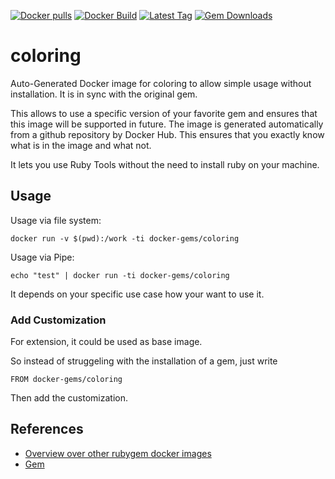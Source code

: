 [![Docker pulls](https://img.shields.io/docker/pulls/rubygem/coloring.svg)](https://hub.docker.com/r/rubygem/coloring/)
[![Docker Build](https://img.shields.io/docker/automated/rubygem/coloring.svg)](https://hub.docker.com/r/rubygem/coloring/)
[![Latest Tag](https://img.shields.io/github/tag/docker-rubygem/coloring.svg)](https://hub.docker.com/r/rubygem/coloring/)
[![Gem Downloads](https://img.shields.io/gem/dt/coloring.svg)](https://rubygems.org/gems/coloring/)
# coloring

Auto-Generated Docker image for coloring to allow simple usage without installation.
It is in sync with the original gem.

This allows to use a specific version of your favorite gem and ensures that this image will be supported in future.
The image is generated automatically from a github repository by Docker Hub.
This ensures that you exactly know what is in the image and what not.

It lets you use Ruby Tools without the need to install ruby on your machine.

## Usage

Usage via file system:

`docker run -v $(pwd):/work -ti docker-gems/coloring`

Usage via Pipe:

`echo "test" | docker run -ti docker-gems/coloring`

It depends on your specific use case how your want to use it.

### Add Customization

For extension, it could be used as base image.

So instead of struggeling with the installation of a gem, just write

`FROM docker-gems/coloring`

Then add the customization.

## References

 - [Overview over other rubygem docker images](https://github.com/thinkbot/docker-rubygem)
 - [Gem](https://rubygems.org/gems/coloring/)
